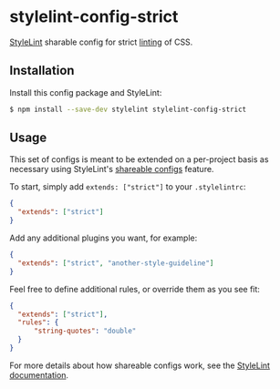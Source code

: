 # stylelint-config-strict



[StyleLint][] sharable config for strict [linting](https://en.wikipedia.org/wiki/Lint_(software)) of CSS.

## Installation

Install this config package and StyleLint:

```bash
$ npm install --save-dev stylelint stylelint-config-strict
```

## Usage

This set of configs is meant to be extended on a per-project basis as necessary
using StyleLint's [shareable configs][] feature.

To start, simply add `extends: ["strict"]` to your `.stylelintrc`:

```json
{
  "extends": ["strict"]
}
```

Add any additional plugins you want, for example:

```json
{
  "extends": ["strict", "another-style-guideline"]
}
```

Feel free to define additional rules, or override them as you see fit:

```json
{
  "extends": ["strict"],
  "rules": {
      "string-quotes": "double"
  }
}
```

For more details about how shareable configs work, see the [StyleLint documentation][shareable configs].

[StyleLint]: https://github.com/stylelint/stylelint
[shareable configs]: http://StyleLint.org/docs/developer-guide/shareable-configs
